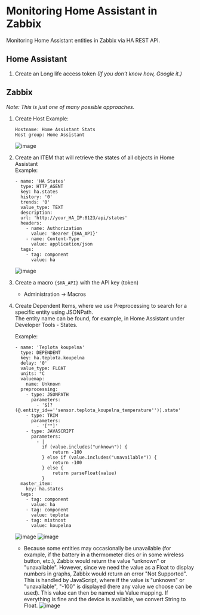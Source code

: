 # Monitoring Home Assistant in Zabbix
Monitoring Home Assistant entities in Zabbix via HA REST API.
## Home Assistant
1) Create an Long life access token _(If you don't know how, Google it.)_
## Zabbix
_Note: This is just one of many possible approaches._
1) Create Host
   Example:
   ```
   Hostname: Home Assistant Stats
   Host group: Home Assistant
   ```
   ![image](https://github.com/XUM-Computers/Zabbix/assets/164992171/362345e1-b56e-4bf3-b923-31c4c626da86)
2) Create an ITEM that will retrieve the states of all objects in Home Assistant
<br>   Example:
   ```
   - name: 'HA States'
     type: HTTP_AGENT
     key: ha.states
     history: '0'
     trends: '0'
     value_type: TEXT
     description:
     url: 'http://your_HA_IP:8123/api/states'
     headers:
       - name: Authorization
         value: 'Bearer {$HA_API}'
       - name: Content-Type
         value: application/json
     tags:
       - tag: component
         value: ha
   ```
   ![image](https://github.com/XUM-Computers/Zabbix/assets/164992171/67c15ea2-fc27-42a6-adf0-411b05ccbef8)
3) Create a macro <code>{$HA_API}</code> with the API key (token)
   - Administration -> Macros
4) Create Dependent Items, where we use Preprocessing to search for a specific entity using JSONPath.
   <br>The entity name can be found, for example, in Home Assistant under Developer Tools - States.

   Example:
   ```
   - name: 'Teplota koupelna'
     type: DEPENDENT
     key: ha.teplota.koupelna
     delay: '0'
     value_type: FLOAT
     units: °C
     valuemap:
       name: Unknown
     preprocessing:
       - type: JSONPATH
         parameters:
           - '$[?(@.entity_id==''sensor.teplota_koupelna_temperature'')].state'
       - type: TRIM
         parameters:
           - '[""]'
       - type: JAVASCRIPT
         parameters:
           - |
             if (value.includes("unknown")) {
                 return -100
             } else if (value.includes("unavailable")) {
                 return -100
             } else {
                 return parseFloat(value)
             }
     master_item:
       key: ha.states
     tags:
       - tag: component
         value: ha
       - tag: component
         value: teplota
       - tag: mistnost
         value: koupelna
   ```
   ![image](https://github.com/XUM-Computers/Zabbix/assets/164992171/5298f2ad-d89d-4a44-847e-470a1bdc87f3)
   ![image](https://github.com/XUM-Computers/Zabbix/assets/164992171/e3d8d531-32ef-4649-ad9a-f0d693e51786)
   - Because some entities may occasionally be unavailable (for example, if the battery in a thermometer dies or in some wireless button, etc.), Zabbix would return the value "unknown" or "unavailable". However, since we need the value as a Float to display numbers in graphs, Zabbix would return an error "Not Supported". This is handled by JavaScript, where if the value is "unknown" or "unavailable", "-100" is displayed (here any value we choose can be used). This value can then be named via Value mapping. If everything is fine and the device is available, we convert String to Float.
      ![image](https://github.com/XUM-Computers/Zabbix/assets/164992171/3914c2df-977b-4321-80b9-03f4d3ac9a6c)


